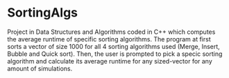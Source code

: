 # SortingAlgs
Project in Data Structures and Algorithms coded in C++ which computes the average runtime of specific sorting algorithms.
The program at first sorts a vector of size 1000 for all 4 sorting algorithms used (Merge, Insert, Bubble and Quick sort). Then, the user is prompted to pick a specic sorting algorithm and calculate its average runtime for any sized-vector for any amount of simulations.
